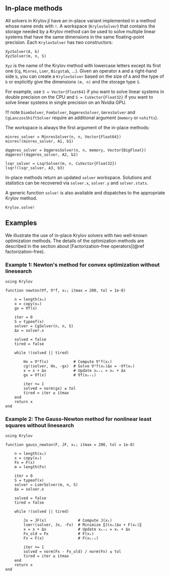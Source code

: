 ## In-place methods

All solvers in Krylov.jl have an in-place variant implemented in a method whose name ends with `!`.
A workspace (`KrylovSolver`) that contains the storage needed by a Krylov method can be used to solve multiple linear systems that have the same dimensions in the same floating-point precision.
Each `KrylovSolver` has two constructors:

```@constructors
XyzSolver(A, b)
XyzSolver(m, n, S)
```

`Xyz` is the name of the Krylov method with lowercase letters except its first one (`Cg`, `Minres`, `Lsmr`, `Bicgstab`, ...).
Given an operator `A` and a right-hand side `b`, you can create a `KrylovSolver` based on the size of `A` and the type of `b` or explicitly give the dimensions `(m, n)` and the storage type `S`.

For example, use `S = Vector{Float64}` if you want to solve linear systems in double precision on the CPU and `S = CuVector{Float32}` if you want to solve linear systems in single precision on an Nvidia GPU.

!!! note
    `DiomSolver`, `FomSolver`, `DqgmresSolver`, `GmresSolver` and `CgLanczosShiftSolver` require an additional argument (`memory` or `nshifts`).

The workspace is always the first argument of the in-place methods:

```@solvers
minres_solver = MinresSolver(n, n, Vector{Float64})
minres!(minres_solver, A1, b1)

dqgmres_solver = DqgmresSolver(n, n, memory, Vector{BigFloat})
dqgmres!(dqgmres_solver, A2, b2)

lsqr_solver = LsqrSolver(m, n, CuVector{Float32})
lsqr!(lsqr_solver, A3, b3)
```

In-place methods return an updated `solver` workspace.
Solutions and statistics can be recovered via `solver.x`, `solver.y` and `solver.stats`.

A generic function `solve!` is also available and dispatches to the appropriate Krylov method.

```@docs
Krylov.solve!
```

## Examples

We illustrate the use of in-place Krylov solvers with two well-known optimization methods.
The details of the optimization methods are described in the section about [Factorization-free operators](@ref factorization-free).

### Example 1: Newton's method for convex optimization without linesearch

```@newton
using Krylov

function newton(∇f, ∇²f, x₀; itmax = 200, tol = 1e-8)

    n = length(x₀)
    x = copy(x₀)
    gx = ∇f(x)
    
    iter = 0
    S = typeof(x)
    solver = CgSolver(n, n, S)
    Δx = solver.x

    solved = false
    tired = false

    while !(solved || tired)
 
        Hx = ∇²f(x)           # Compute ∇²f(xₖ)
        cg!(solver, Hx, -gx)  # Solve ∇²f(xₖ)Δx = -∇f(xₖ)
        x = x + Δx            # Update xₖ₊₁ = xₖ + Δx
        gx = ∇f(x)            # ∇f(xₖ₊₁)
        
        iter += 1
        solved = norm(gx) ≤ tol
        tired = iter ≥ itmax
    end
    return x
end
```

### Example 2: The Gauss-Newton method for nonlinear least squares without linesearch

```@gauss_newton
using Krylov

function gauss_newton(F, JF, x₀; itmax = 200, tol = 1e-8)

    n = length(x₀)
    x = copy(x₀)
    Fx = F(x)
    m = length(Fx)
    
    iter = 0
    S = typeof(x)
    solver = LsmrSolver(m, n, S)
    Δx = solver.x

    solved = false
    tired = false

    while !(solved || tired)
 
        Jx = JF(x)              # Compute J(xₖ)
        lsmr!(solver, Jx, -Fx)  # Minimize ‖J(xₖ)Δx + F(xₖ)‖
        x = x + Δx              # Update xₖ₊₁ = xₖ + Δx
        Fx_old = Fx             # F(xₖ)
        Fx = F(x)               # F(xₖ₊₁)
        
        iter += 1
        solved = norm(Fx - Fx_old) / norm(Fx) ≤ tol
        tired = iter ≥ itmax
    end
    return x
end
```
